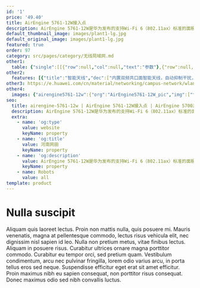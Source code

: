 ```yaml
---
id: '1'
price: '49.40'
title: AirEngine 5761-12W接入点
description: AirEngine 5761-12W是华为发布的支持Wi-Fi 6（802.11ax）标准的面板AP。内置智能天线，信号随用户而动，极大地增强用户对无线网络的使用体验。支持2×2 MIMO，2.4GHz和5GHz双频同时提供业务，整机速率可达1.775Gbps。其中下行端口GE4支持POE out，可为IP phone等终端供电，适用于酒店、医院、宿舍等房间密集场所。
default_thumbnail_image: images/plant1-lg.jpg
default_original_image: images/plant1-lg.jpg
featured: true
order: 97
category: src/pages/category/无线局域网.md
other1: 
  table: {"single":[[{"row":null,"col":null,"text":"参数"},{"row":null,"col":null,"text":"AirEngine 5761-12W"}],[{"row":null,"col":null,"text":"尺寸（宽 x 深 x 高）"},{"row":null,"col":null,"text":"86mm×160mm×38mm"}],[{"row":null,"col":null,"text":"电源输入"},{"row":null,"col":null,"text":"DC：46V～57V\nPoE供电：满足802.3at/af以太网供电标准\n说明：802.3af时，USB，PSE功能受限"}],[{"row":null,"col":null,"text":"最大功耗"},{"row":null,"col":null,"text":"13.1W（不包含USB，POE out）\n说明：实际最大功耗遵照不同国家和地区法规而有所不同"}],[{"row":null,"col":null,"text":"最大用户数"},{"row":null,"col":null,"text":"≤1024\n说明：使用环境不同实际用户数存在差异"}],[{"row":null,"col":null,"text":"工作温度"},{"row":null,"col":null,"text":"0℃ ～+40℃"}],[{"row":null,"col":null,"text":"天线类型"},{"row":null,"col":null,"text":"内置智能天线"}],[{"row":null,"col":null,"text":"MIMO:空间流"},{"row":null,"col":null,"text":"2.4GHz: 2×2:2，5GHz：2×2:2"}],[{"row":null,"col":null,"text":"无线协议"},{"row":null,"col":null,"text":"802.11a/b/g/n/ac/ac wave2/ax"}],[{"row":null,"col":null,"text":"最高速率"},{"row":null,"col":null,"text":"1.775Gbps"}]]}
other2:
  features: [{"title":"智能天线","dec":["内置双频共口面智能天线，自动抑制干扰，覆盖半径提升20%，同位置信号强度提升100%，给用户带来稳定无死角的覆盖"]},{"title":"丰富的接口","dec":["提供1x1GE电口，4xGE下行接口（GE4支持POE out），2xRJ45直通口（兼容RJ11）"]},{"title":"云管理","dec":["可通过华为云管理平台对AP设备及业务进行管理和运维，节省网络运维成本"]}]
other3: https://e.huawei.com/cn/material/networking/campus-network/wlan/bea52b5cc8cd4ccfb4ff63447d23ae78
other4:
  images: {"airengine5761-12w":{"org":"AirEngine5761-12W_pic","img":["front.png","front_bottom.png","front_left.png","front_right.png","rear.png","rear_bottom.png"]}}
seo:
  title: airengine-5761-12w | AirEngine 5761-12W接入点 | AirEngine 5700系列 | 室内接入点 | 无线局域网 | 企业网络
  description: AirEngine 5761-12W是华为发布的支持Wi-Fi 6（802.11ax）标准的面板AP。内置智能天线，信号随用户而动，极大地增强用户对无线网络的使用体验。支持2×2 MIMO，2.4GHz和5GHz双频同时提供业务，整机速率可达1.775Gbps。其中下行端口GE4支持POE out，可为IP phone等终端供电，适用于酒店、医院、宿舍等房间密集场所。
  extra:
    - name: 'og:type'
      value: website
      keyName: property
    - name: 'og:title'
      value: 河南网田
      keyName: property
    - name: 'og:description'
      value: AirEngine 5761-12W是华为发布的支持Wi-Fi 6（802.11ax）标准的面板AP。内置智能天线，信号随用户而动，极大地增强用户对无线网络的使用体验。支持2×2 MIMO，2.4GHz和5GHz双频同时提供业务，整机速率可达1.775Gbps。其中下行端口GE4支持POE out，可为IP phone等终端供电，适用于酒店、医院、宿舍等房间密集场所。
      keyName: property
    - name: Robots
      value: all
template: product
---
```


# Nulla suscipit

Aliquam quis laoreet lectus. Proin non mattis nulla, quis posuere mi. Mauris venenatis, magna at pellentesque commodo, lectus risus vehicula elit, nec dignissim nisl sapien id leo. Nulla non pretium metus, vitae finibus lectus. Aliquam in posuere risus. Curabitur ultrices ornare magna porttitor commodo. Curabitur eu tempor orci, sed pretium quam. Vestibulum condimentum, arcu nec pulvinar fringilla, lorem odio varius arcu, in porta tellus eros sed neque. Suspendisse efficitur eget erat sit amet efficitur. Proin maximus nibh eu sapien consequat, non porttitor risus consequat. Donec maximus odio sed nibh convallis luctus.